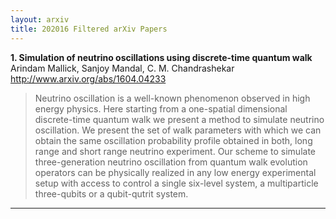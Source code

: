 ```yaml
---
layout: arxiv
title: 202016 Filtered arXiv Papers
---
```


**1.    Simulation of neutrino oscillations using discrete-time quantum walk**  
Arindam Mallick, Sanjoy Mandal, C. M. Chandrashekar  
http://www.arxiv.org/abs/1604.04233  
<blockquote>
<p>
Neutrino oscillation is a well-known phenomenon observed in high energy physics. Here starting from a one-spatial dimensional discrete-time quantum walk we present a method to simulate neutrino oscillation. We present the set of walk parameters with which we can obtain the same oscillation probability profile obtained in both, long range and short range neutrino experiment. Our scheme to simulate three-generation neutrino oscillation from quantum walk evolution operators can be physically realized in any low energy experimental setup with access to control a single six-level system, a multiparticle three-qubits or a qubit-qutrit system.
</p>
</blockquote>

------

